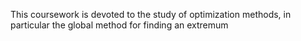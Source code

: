 This coursework is devoted to the study of optimization methods, in particular the global method for finding an extremum
